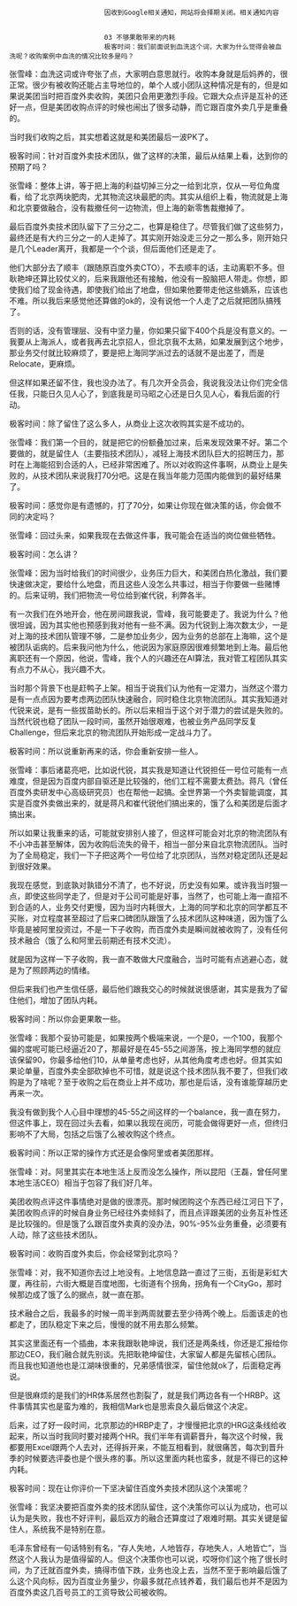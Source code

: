 
                            
                            因收到Google相关通知，网站将会择期关闭。相关通知内容
                            
                            
                            03 不够果敢带来的内耗
                            极客时间：我们前面说到血洗这个词，大家为什么觉得会被血洗呢？收购案例中血洗的情况比较多是吗？

张雪峰：血洗这词或许夸张了点，大家明白意思就行。收购本身就是后妈养的，很正常。很少有被收购还能占主导地位的，单个人或小团队这种情况是有的，但是如果说美团当时把百度外卖收购，美团只会用更激烈手段。它跟大众点评是互补的还好一点，但是美团收购点评的时候也闹出了很多动静，而它跟百度外卖几乎是重叠的。

当时我们收购之后，其实想着这就是和美团最后一波PK了。

极客时间：针对百度外卖技术团队，做了这样的决策，最后从结果上看，达到你的预期了吗？

张雪峰：整体上讲，等于把上海的利益切掉三分之一给到北京，仅从一号位角度看，给了北京两块肥肉，尤其物流这块最肥的肉。其实从组织上看，物流就是上海和北京要做融合，没有裁撤任何一边物流，但上海的新零售裁撤掉了。

最后百度外卖技术团队留下了三分之二，也算是稳住了。尽管我们做了这些努力，最终还是有大约三分之一的人走掉了。其实刚开始没走三分之一那么多，刚开始只是几个Leader离开，我都是一个个谈，但后面他们还是走了。

他们大部分去了顺丰（跟随原百度外卖CTO），不去顺丰的话，主动离职不多。但耿艳坤还算比较仗义的，后来我跟他还有接触，他没有一股脑把人带走。你想，即使我们给了现金待遇，即使我们给出了地盘，但如果他要带走他这些嫡系，应该也不难。所以我后来感觉他还算做的ok的，没有说他一个人走了之后就把团队搞残了。

否则的话，没有管理层、没有中坚力量，你如果只留下400个兵是没有意义的。一我要从上海派人，或者我再去北京招人，但北京我不太熟，如果发展到这个地步，那业务交付就比较麻烦了，要是把上海同学派过去的话就不是出差了，而是Relocate，更麻烦。

但这样如果还留不住，我也没办法了。有几次开全员会，我说我没法让你们完全信任我，只能日久见人心了，到底我是司马昭之心还是日久见人心，看我后面的行动。

极客时间：除了留住了这么多人，从商业上这次收购其实是不成功的。

张雪峰：我们第一个目的，就是把它的份额叠加过来，后来发现效果不好。第二个要做的，就是留住人（主要指技术团队），减轻上海技术团队巨大的招聘压力，那时在上海能招到合适的人，已经非常困难了。所以对收购这件事啊，从商业上是失败的，从技术团队来说我打70分吧。这是在我当年能力范围内能做到的最好结果了。

极客时间：感觉你是有遗憾的，打了70分，如果让你现在做决策的话，你会做不同的决定吗？

张雪峰：回过头来，如果我现在去做这件事，我可能会在适当的岗位做些牺牲。

极客时间：怎么讲？

张雪峰：因为当时给我们的时间很少，业务压力巨大，和美团白热化激战，我们要快速做决定，要给什么地盘，而且这些人没怎么共事过，相当于你要做一些赌博的。后来证明，我们把物流一号位给到崔代锐，利弊各半。

有一次我们在外地开会，他在房间跟我说，雪峰，我可能要走了。我说为什么？他很坦诚，因为其实他也预感到我对他有一些不满。因为代锐到上海次数太少，一是对上海的技术团队管理不够，二是参加业务少，因为业务的总部在上海嘛，这个是被团队诟病的。后来我问他为什么，他说因为家庭原因很难频繁地到上海。最后他离职还有一个原因，他说，雪峰，我个人的兴趣还在AI算法，我对管工程团队其实有点力不从心，我兴趣不大。

当时那个背景下也是赶鸭子上架。相当于说我们认为他有一定潜力，当然这个潜力是有一点点因为要考虑两边团队快速融合，同时稳住北京物流团队。其实我知道对代锐来说，是有一些拔苗助长的。所以后来相当于这个对于潜力的尝试是失败的。当然代锐也稳了团队一段时间，虽然开始很艰难，也被业务产品同学反复Challenge，但后来北京的物流团队开始形成一定战斗力了。

极客时间：所以说重新再来的话，你会重新安排一些人。

张雪峰：事后诸葛亮吧，比如说代锐，其实我是知道让代锐担任一号位可能有一点难度，但是因为百度内部自驱还是比较强的，他们工程不需要太费劲。蒋凡（曾任百度外卖研发中心高级研究员）也在帮他一起搞。全世界第一个外卖智能调度，其实是百度外卖做出来的，就是蒋凡和崔代锐他们搞出来的，饿了么和美团是后面才搞出来。

所以如果让我重来的话，可能就安排别人接了，但这样可能会对北京的物流团队有不小冲击甚至解体，因为收购后流失的骨干，相当一部分来自北京物流团队。当时为了全局稳定，我们一下子把这两个一号位给了北京团队，当然对稳定团队还是起到很好效果。

我现在感觉，到底孰对孰错分不清了，也不好说，历史没有如果。或许我当时狠一点，即使这些同学走了，但是对于公司可能是好事，当然了，也可能上海一直招不到合适的人，业务交付更慢，因为当时内耗很大，上海的同学和北京的同学都互不买账，对立程度甚至超过了后来口碑团队跟饿了么技术团队这种味道，因为饿了么毕竟是被阿里投资过，不是一下子收购，而百度外卖是瞬间就被收购了，没有任何技术融合（饿了么和阿里云前期还有技术交流）。

就是因为这样一下子收购，我一直不敢做大尺度融合，当时可能有点逃避心态，就是为了照顾两边的情绪。

但后来我们也产生信任感，最后他们跟我交心的时候就说很感谢，其实是我为了留住他们，增加了团队内耗。

极客时间：所以你会更果敢一些。

张雪峰：我那个妥协可能是，如果按两个极端来说，一个是0，一个100，我那个偏的度呢可能已经逼近20了，那最好是在45-55之间游荡，按上海同学想的就应该保留90，你最多给他们10，从单量考虑也好，从其他角度考虑也好。但其实如果论单量，百度外卖全部砍掉也不可惜，就是说这个技术团队我不要了，但我们收购是为了啥呢？至于收购之后在商业上并不成功，那也是后话，没有谁能穿越历史再来一次。

我没有做到我个人心目中理想的45-55之间这样的一个balance，我一直在努力，但这件事上，现在回过头去看，如果以我现在阅历，可能会做得更好一点，但终归影响不了大局，包括之后饿了么被收购这个终点。

极客时间：所以正常的操作方式还是会像阿里或者美团那样。

张雪峰：对。阿里其实在本地生活上反而没怎么操作，所以昆阳（王磊，曾任阿里本地生活CEO）相当于包容了我们好几年。

美团收购点评这件事情绝对是做的很漂亮。那时候团购这个东西已经江河日下了，美团收购点评的时候自身业务已经往外卖倾斜了，而且点评跟美团的业务互补性还是比较强的。但是饿了么跟百度外卖真的没办法，90%-95%业务重叠，必须要有人动，除了这些技术团队。

极客时间：收购百度外卖后，你会经常到北京吗？

张雪峰：对，我不知道你去过上地没有。上地信息路一直过了三街，五街是彩虹大厦，再往前，六街大概是百度地图，七街道有个拐角，拐角有一个CityGo，那时候那边成了饿了么的据点，就一直在那。

技术融合之后，我最多的时候一周半到两周就要去至少待两个晚上。后面该走的也都走了，团队稳定下来之后，慢慢的就不用去那么频繁。

其实这里面还有一个插曲，本来我跟耿艳坤说，我们还是两条线，你还是汇报给你那边CEO，我们融合就先别谈。先把耿艳坤留住，大家留人都是先留核心团队。而且我也知道他也是江湖味很重的，兄弟感情很深，留住他就ok了，后面稳定再说。

但是很麻烦的是我们的HR体系居然也割裂了，就是我们两边各有一个HRBP。这件事情其实也是蛮为难的，我相信Mark也是思索良久最后做这个决定。

后来，过了好一段时间，北京那边的HRBP走了，才慢慢把北京的HRG这条线给收起来，所以当时我同时要对接两个HR。我们半年有调薪晋升，每次这个时候，我都要用Excel跟两个人去对，还得拆开来，不能互相看到，就很痛苦，每次到晋升季的时候要选评委也是个很头疼的事。所以这里面内耗也蛮多，就是不得已的这种内耗。

极客时间：现在让你评价一下坚决留住百度外卖技术团队这个决策呢？

张雪峰：我坚决要把百度外卖的技术团队留住，这个决策你可以认为成功，也可以认为是失败，我也不好评判，最后双方的融合还算度过了艰难时期。其实关键是留住人，系统我不是特别在意。

毛泽东曾经有一句话特别有名，“存人失地，人地皆存，存地失人，人地皆亡”，当然这个人我认为是值得留的人。但这个决策你也可以说，哎呀你们这个拖了很长时间，为了迁就百度外卖，搞得市值下跌，业务也没上去，当然不至于影响最后饿了么这个风向标，因为百度业务量少，你最多就花点钱养着，我们最后也并不是因为百度外卖这几百号员工的工资导致公司被收购。

                        
                        
                            